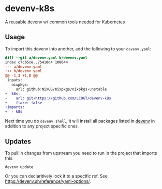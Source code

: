# devenv-k8s

A reusable devenv w/ common tools needed for Kubernetes 

## Usage

To import this devenv into another, add the following to your `devenv.yaml`:

```diff
diff --git a/devenv.yaml b/devenv.yaml
index c7cb5ce..75410d4 100644
--- a/devenv.yaml
+++ b/devenv.yaml
@@ -1,3 +1,8 @@
 inputs:
   nixpkgs:
     url: github:NixOS/nixpkgs/nixpkgs-unstable
+  k8s:
+    url: git+https://github.com/LCOGT/devenv-k8s
+    flake: false
+imports:
+  - k8s
```

Next time you do `devenv shell`, it will install all packages listed in [devenv](devenv.nix)
in addition to any project specific ones.

## Updates

To pull in changes from upstream you need to run in the project that imports this:

```shell
devenv update
```

Or you can declaritively lock it to a specific ref. See https://devenv.sh/reference/yaml-options/.
